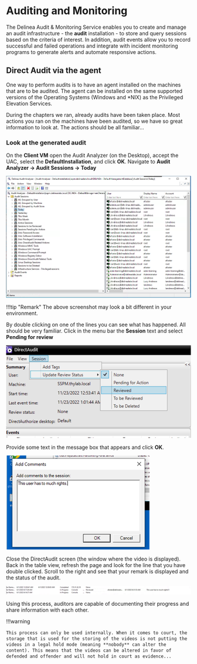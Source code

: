 # Auditing and Monitoring

The Delinea Audit & Monitoring Service enables you to create and manage an audit infrastructure - the **audit** installation - to store and query sessions based on the criteria of interest. In addition, audit events allow you to record successful and failed operations and integrate with incident monitoring programs to generate alerts and automate responsive actions.

## Direct Audit via the agent

One way to perform audits is to have an agent installed on the machines that are to be audited. The agent can be installed on the same supported versions of the Operating Systems (Windows and *NIX) as the Privileged Elevation Services.

During the chapters we ran, already audits have been taken place. Most actions you ran on the machines have been audited, so we have so great information to look at. The actions should be all familiar...
### Look at the generated audit

On the **Client VM** open the Audit Analyzer (on the Desktop), accept the UAC, select the **DefaultInstallation**, and click **OK**. Navigate to **Audit Analyzer -> Audit Sessions -> Today**

![](images/lab001.png)

!!!tip "Remark"
    The above screenshot may look a bit different in your environment.

By double clicking on one of the lines you can see what has happened. All should be very familiar. Click in the menu bar the **Session** text and select **Pending for review** 

![](../../images/lab0029.png)

Provide some text in the message box that appears and click **OK**.

![](../../images/lab0030.png)

Close the DirectAudit screen (the window where the video is displayed). Back in the table view, refresh the page and look for the line that you have double clicked. Scroll to the right and see that your remark is displayed and the status of the audit.

![](images/lab002.png)

Using this process, auditors are capable of documenting their progress and share information with each other.

!!!warning

    This process can only be used internally. When it comes to court, the storage that is used for the storing of the videos is not putting the videos in a legal hold mode (meaning **nobody** can alter the content). This means that the videos can be altered in favor of defended and offender and will not hold in court as evidence...